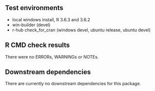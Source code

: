 ## Test environments
* local windows install, R 3.6.3 and 3.6.2
* win-builder (devel) 
* r-hub check_for_cran (windows devel, ubuntu release, ubuntu devel)

## R CMD check results
There were no ERRORs, WARNINGs or NOTEs.

## Downstream dependencies
There are currently no downstream dependencies for this package.
